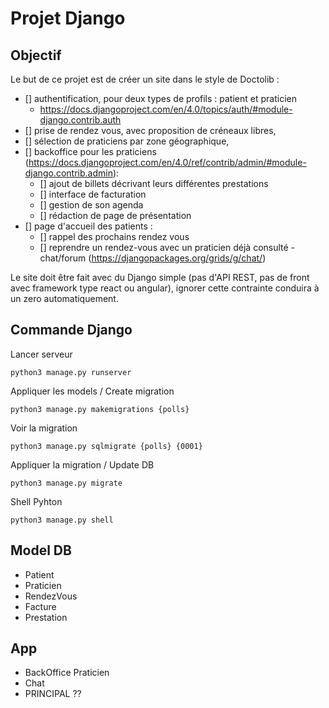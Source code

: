 # Projet Django

## Objectif
Le but de ce projet est de créer un site dans le style de Doctolib : 
- [] authentification, pour deux types de profils : patient et praticien
    - https://docs.djangoproject.com/en/4.0/topics/auth/#module-django.contrib.auth
- [] prise de rendez vous, avec proposition de créneaux libres,
- [] sélection de praticiens par zone géographique,
- [] backoffice pour les praticiens (https://docs.djangoproject.com/en/4.0/ref/contrib/admin/#module-django.contrib.admin):
    - [] ajout de billets décrivant leurs différentes prestations
    - [] interface de facturation
    - [] gestion de son agenda
    - [] rédaction de page de présentation
- [] page d'accueil des patients :
    - [] rappel des prochains rendez vous
    - [] reprendre un rendez-vous avec un praticien déjà consulté - chat/forum (https://djangopackages.org/grids/g/chat/)

Le site doit être fait avec du Django simple (pas d'API REST, pas de front avec framework type react ou angular), ignorer cette contrainte conduira à un zero automatiquement.

## Commande Django
Lancer serveur
````
python3 manage.py runserver
````

Appliquer les models / Create migration
```
python3 manage.py makemigrations {polls}
```

Voir la migration
```
python3 manage.py sqlmigrate {polls} {0001}
```

Appliquer la migration / Update DB
```
python3 manage.py migrate
```

Shell Pyhton
```
python3 manage.py shell
```


## Model DB
- Patient
- Praticien
- RendezVous
- Facture
- Prestation

## App
- BackOffice Praticien
- Chat
- PRINCIPAL ??
